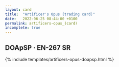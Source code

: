 ```yaml
---
layout: card
title:  "Artificer's Opus (trading card)"
date:   2022-06-25 08:44:00 +0100
permalink: artificers-opus_(card)
incomplete: true
---
```


## DOApSP &middot; EN-267 SR

{% include templates/artificers-opus-doapsp.html %}